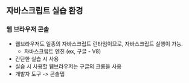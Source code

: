 ## 자바스크립트 실습 환경
### 웹 브라우저 콘솔
- 웹브라우저도 일종의 자바스크립트 런타임이므로, 자바스크립트 실행이 가능.
    - 자바스크립트 엔진 (ex, 구글 - V8)
- 간단한 실습 시 사용
- 실습 시 사용할 웹브라우저는 구글의 크롬을 사용
- 개발자 도구 -> 콘솔탭